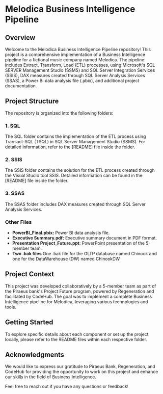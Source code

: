 # Melodica Business Intelligence Pipeline

## Overview

Welcome to the Melodica Business Intelligence Pipeline repository! This project is a comprehensive implementation of a Business Intelligence pipeline for a fictional music company named Melodica. The pipeline includes Extract, Transform, Load (ETL) processes, using Microsoft's SQL SERVER Management Studio (SSMS) and SQL Server Integration Services (SSIS), DAX measures created through SQL Server Analysis Services (SSAS), a Power BI data analysis file (.pbix), and additional project documentation.

## Project Structure

The repository is organized into the following folders:

### 1. SQL

The SQL folder contains the implementation of the ETL process using Transact-SQL (TSQL) in SQL Server Management Studio (SSMS). For detailed information, refer to the [README] file inside the folder.

### 2. SSIS

The SSIS folder contains the solution for the ETL process created through the Visual Studio tool SSIS. Detailed information can be found in the [README] file inside the folder.

### 3. SSAS

The SSAS folder includes DAX measures created through SQL Server Analysis Services.

### Other Files

- **PowerBI_Final.pbix:** Power BI data analysis file.
- **Executive Summary.pdf:** Executive summary document in PDF format.
- **Presentation Project_Future.ppt:** PowerPoint presentation of the 5-member team.
- **Two .bak files** One .bak file for the OLTP database named Chinook and one for the DataWarehouse (DW) named ChinookDW

## Project Context

This project was developed collaboratively by a 5-member team as part of the Piraeus bank's Project Future program, powered by Regeneration and facilitated by CodeHub. The goal was to implement a complete Business Intelligence pipeline for Melodica, leveraging various technologies and tools.

## Getting Started

To explore specific details about each component or set up the project locally, please refer to the README files within each respective folder.

## Acknowledgments

We would like to express our gratitude to Piraeus Bank, Regeneration, and CodeHub for providing the opportunity to work on this project and enhance our skills in the field of Business Intelligence.

Feel free to reach out if you have any questions or feedback! 
